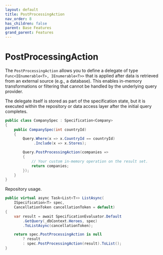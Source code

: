 ```yaml
---
layout: default
title: PostProcessingAction
nav_order: 8
has_children: false
parent: Base Features
grand_parent: Features
---
```


# PostProcessingAction

The `PostProcessingAction` allows you to define a delegate of type `Func<IEnumerable<T>, IEnumerable<T>>` that is applied after data is retrieved from an external source (e.g., a database). This enables in-memory transformations or filtering that cannot be handled by the underlying query provider.

The delegate itself is stored as part of the specification state, but it is executed within the repository or data access layer after the initial query completes.

```csharp
public class CompanySpec : Specification<Company>
{
    public CompanySpec(int countryId)
    {
        Query.Where(x => x.CountryId == countryId)
             .Include(x => x.Stores);

        Query.PostProcessingAction(companies =>
        {
            // Your custom in-memory operation on the result set.
            return companies;
        });
    }
}
```

Repository usage.

```csharp
public virtual async Task<List<T>> ListAsync(
    ISpecification<T> spec, 
    CancellationToken cancellationToken = default)
{
    var result = await SpecificationEvaluator.Default
        .GetQuery(_dbContext.Heroes, spec)
        .ToListAsync(cancellationToken);

    return spec.PostProcessingAction is null 
        ? result 
        : spec.PostProcessingAction(result).ToList();
}
```